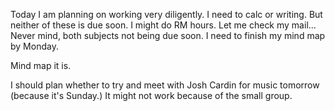 Today I am planning on working very diligently. 
I need to calc or writing. But neither of these is due soon. I might do RM hours.
Let me check my mail...
Never mind, both subjects not being due soon. I need to finish my mind map by Monday.

Mind map it is.

I should plan whether to try and meet with Josh Cardin for music tomorrow (because it's Sunday.) It might not work because of the small group.